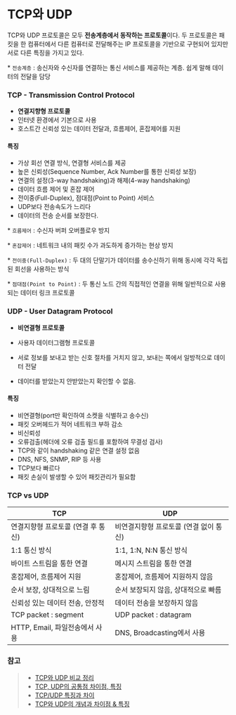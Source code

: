 # TCP와 UDP

TCP와 UDP 프로토콜은 모두 **전송계층에서 동작하는 프로토콜**이다. 두 프로토콜은 패킷을 한 컴퓨터에서 다른 컴퓨터로 전달해주는 IP 프로토콜을 기반으로 구현되어 있지만 서로 다른 특징을 가지고 있다.

\* `전송계층` : 송신자와 수신자를 연결하는 통신 서비스를 제공하는 계층. 쉽게 말해 데이터의 전달을 담당



### TCP - Transmission Control Protocol

- **연결지향형 프로토콜**
- 인터넷 환경에서 기본으로 사용
- 호스트간 신뢰성 있는 데이터 전달과, 흐름제어, 혼잡제어를 지원



#### 특징

- 가상 회선 연결 방식, 연결형 서비스를 제공
- 높은 신뢰성(Sequence Number, Ack Number를 통한 신뢰성 보장)
- 연결의 설정(3-way handshaking)과 해제(4-way handshaking)
- 데이터 흐름 제어 및 혼잡 제어
- 전이중(Full-Duplex), 점대점(Point to Point) 서비스
- UDP보다 전송속도가 느리다
- 데이터의 전송 순서를 보장한다.



\* `흐름제어` : 수신자 버퍼 오버플로우 방지

\* `혼잡제어` : 네트워크 내의 패킷 수가 과도하게 증가하는 현상 방지 

\* `전이중(Full-Duplex)` : 두 대의 단말기가 데이터를 송수신하기 위해 동시에 각각 독립된 회선을 사용하는 방식

\* `점대점(Point to Point)` : 두 통신 노드 간의 직접적인 연결을 위해 일반적으로 사용되는 데이터 링크 프로토콜



### UDP - User Datagram Protocol

- **비연결형 프로토콜**

- 사용자 데이터그램형 프로토콜
- 서로 정보를 보내고 받는 신호 절차를 거치지 않고, 보내는 쪽에서 일방적으로 데이터 전달
- 데이터를 받았는지 안받았는지 확인할 수 없음.



#### 특징

- 비연결형(port만 확인하여 소켓을 식별하고 송수신)
- 패킷 오버헤드가 적어 네트워크 부하 감소
- 비신뢰성
- 오류검출(헤더에 오류 검출 필드를 포함하여 무결성 검사)
- TCP와 같이 handshaking 같은 연결 설정 없음
- DNS, NFS, SNMP, RIP 등 사용
- TCP보다 빠르다
- 패킷 손실이 발생할 수 있어 패킷관리가 필요함



### TCP vs UDP

| TCP                                | UDP                                    |
| ---------------------------------- | -------------------------------------- |
| 연결지향형 프로토콜 (연결 후 통신) | 비연결지향형 프로토콜 (연결 없이 통신) |
| 1:1 통신 방식                      | 1:1, 1:N, N:N 통신 방식                |
| 바이트 스트림을 통한 연결          | 메시지 스트림을 통한 연결              |
| 혼잡제어, 흐름제어 지원            | 혼잡제어, 흐름제어 지원하지 않음       |
| 순서 보장, 상대적으로 느림         | 순서 보장되지 않음, 상대적으로 빠름    |
| 신뢰성 있는 데이터 전송, 안정적    | 데이터 전송을 보장하지 않음            |
| TCP packet : segment               | UDP packet : datagram                  |
| HTTP, Email, 파일전송에서 사용     | DNS, Broadcasting에서 사용             |





### 참고

> - [TCP와 UDP 비교 정리](https://swalloow.tistory.com/77)
> - [TCP, UDP의 공통점 차이점, 특징](https://shjz.tistory.com/98)
> - [TCP/UDP 특징과 차이](https://hahahoho5915.tistory.com/13)
> - [TCP와 UDP의 개념과 차이점 & 특징](https://choseongho93.tistory.com/3)